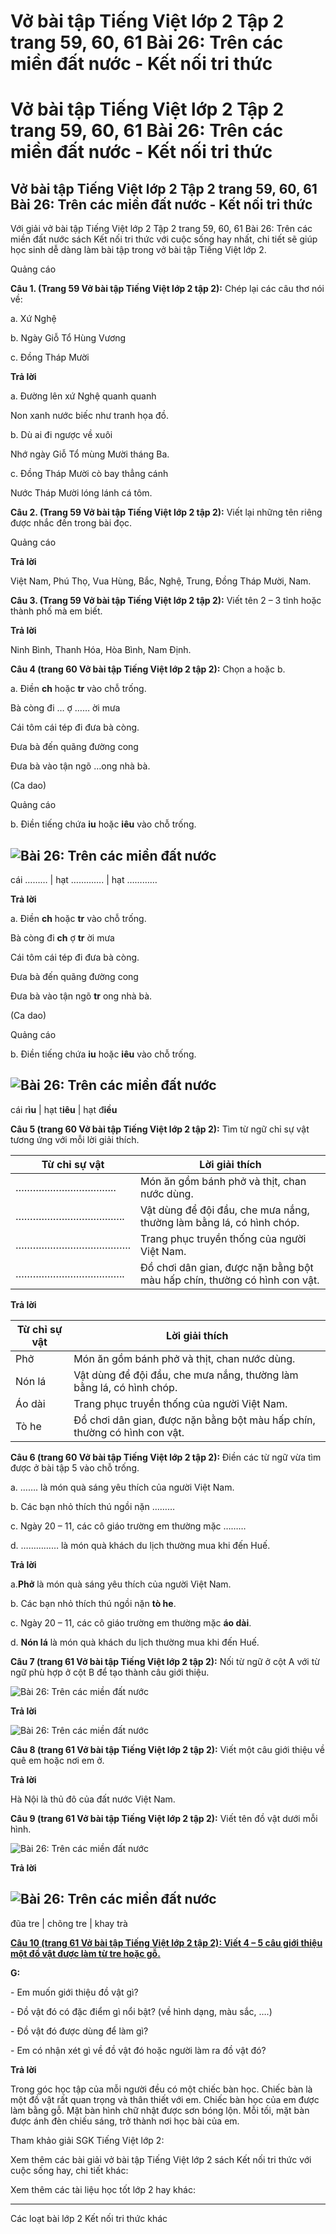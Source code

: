 # Vở bài tập Tiếng Việt lớp 2 Tập 2 trang 59, 60, 61 Bài 26: Trên các miền đất nước - Kết nối tri thức

# Vở bài tập Tiếng Việt lớp 2 Tập 2 trang 59, 60, 61 Bài 26: Trên các miền đất nước - Kết nối tri thức

## Vở bài tập Tiếng Việt lớp 2 Tập 2 trang 59, 60, 61 Bài 26: Trên các miền đất nước - Kết nối tri thức

Với giải vở bài tập Tiếng Việt lớp 2 Tập 2 trang 59, 60, 61 Bài 26: Trên các miền đất nước sách Kết nối tri thức với cuộc sống hay nhất, chi tiết sẽ giúp học sinh dễ dàng làm bài tập trong vở bài tập Tiếng Việt lớp 2.

Quảng cáo

**Câu 1. (Trang 59 Vở bài tập Tiếng Việt lớp 2 tập 2):** Chép lại các câu thơ nói về:

a. Xứ Nghệ

b. Ngày Giỗ Tổ Hùng Vương

c. Đồng Tháp Mười

**Trả lời**

a. Đường lên xứ Nghệ quanh quanh

Non xanh nước biếc như tranh họa đồ.

b. Dù ai đi ngược về xuôi

Nhớ ngày Giỗ Tổ mùng Mười tháng Ba.

c. Đồng Tháp Mười cò bay thẳng cánh 

Nước Tháp Mười lóng lánh cá tôm.

**Câu 2. (Trang 59 Vở bài tập Tiếng Việt lớp 2 tập 2):** Viết lại những tên riêng được nhắc đến trong bài đọc.

Quảng cáo

**Trả lời**

Việt Nam, Phú Thọ, Vua Hùng, Bắc, Nghệ, Trung, Đồng Tháp Mười, Nam.

**Câu 3. (Trang 59 Vở bài tập Tiếng Việt lớp 2 tập 2):** Viết tên 2 – 3 tỉnh hoặc thành phố mà em biết.

**Trả lời**

Ninh Bình, Thanh Hóa, Hòa Bình, Nam Định.

**Câu 4 (trang 60 Vở bài tập Tiếng Việt lớp 2 tập 2):** Chọn a hoặc b.

a. Điền **ch** hoặc **tr** vào chỗ trống.

Bà còng đi … ợ …… ời mưa

Cái tôm cái tép đi đưa bà còng.

Đưa bà đến quãng đường cong

Đưa bà vào tận ngõ …ong nhà bà.

(Ca dao)

Quảng cáo

b. Điền tiếng chứa **iu** hoặc **iêu** vào chỗ trống.

![Bài 26: Trên các miền đất nước](https://vietjack.com/vbt-tieng-viet-2-kn/images/bai-26-tren-cac-mien-dat-nuoc-35420.png)  
---  
cái ……… |  hạt …………. |  hạt …………  
  
**Trả lời**

a. Điền **ch** hoặc **tr** vào chỗ trống.

Bà còng đi **ch** ợ **tr** ời mưa

Cái tôm cái tép đi đưa bà còng.

Đưa bà đến quãng đường cong

Đưa bà vào tận ngõ **tr** ong nhà bà. 

(Ca dao)

Quảng cáo

b. Điền tiếng chứa **iu** hoặc **iêu** vào chỗ trống.

![Bài 26: Trên các miền đất nước](https://vietjack.com/vbt-tieng-viet-2-kn/images/bai-26-tren-cac-mien-dat-nuoc-35421.png)  
---  
cái r**ìu** |  hạt t**iêu** |  hạt đ**iều**  
  
**Câu 5 (trang 60 Vở bài tập Tiếng Việt lớp 2 tập 2):** Tìm từ ngữ chỉ sự vật tương ứng với mỗi lời giải thích.

**Từ chỉ sự vật** | **Lời giải thích**  
---|---  
…………………………….. | Món ăn gồm bánh phở và thịt, chan nước dùng.  
……………………………….. | Vật dùng để đội đầu, che mưa nắng, thường làm bằng lá, có hình chóp.  
…………………………………. | Trang phục truyền thống của người Việt Nam.  
……………………………….. | Đồ chơi dân gian, được nặn bằng bột màu hấp chín, thường có hình con vật.  
  
**Trả lời**

**Từ chỉ sự vật** | **Lời giải thích**  
---|---  
Phở | Món ăn gồm bánh phở và thịt, chan nước dùng.  
Nón lá | Vật dùng để đội đầu, che mưa nắng, thường làm bằng lá, có hình chóp.  
Áo dài | Trang phục truyền thống của người Việt Nam.  
Tò he | Đồ chơi dân gian, được nặn bằng bột màu hấp chín, thường có hình con vật.  
  
  


**Câu 6 (trang 60 Vở bài tập Tiếng Việt lớp 2 tập 2):** Điền các từ ngữ vừa tìm được ở bài tập 5 vào chỗ trống.

a. ……. là món quà sáng yêu thích của người Việt Nam.

b. Các bạn nhỏ thích thú ngồi nặn ………

c. Ngày 20 – 11, các cô giáo trường em thường mặc ………

d. …………… là món quà khách du lịch thường mua khi đến Huế.

**Trả lời**

a.**Phở** là món quà sáng yêu thích của người Việt Nam.

b. Các bạn nhỏ thích thú ngồi nặn **tò he**.

c. Ngày 20 – 11, các cô giáo trường em thường mặc **áo dài**.

d. **Nón lá** là món quà khách du lịch thường mua khi đến Huế.

**Câu 7 (trang 61 Vở bài tập Tiếng Việt lớp 2 tập 2):** Nối từ ngữ ở cột A với từ ngữ phù hợp ở cột B để tạo thành câu giới thiệu.

![Bài 26: Trên các miền đất nước](https://vietjack.com/vbt-tieng-viet-2-kn/images/bai-26-tren-cac-mien-dat-nuoc-35422.png)

**Trả lời**

![Bài 26: Trên các miền đất nước](https://vietjack.com/vbt-tieng-viet-2-kn/images/bai-26-tren-cac-mien-dat-nuoc-35423.png)

**Câu 8 (trang 61 Vở bài tập Tiếng Việt lớp 2 tập 2):** Viết một câu giới thiệu về quê em hoặc nơi em ở.

**Trả lời**

Hà Nội là thủ đô của đất nước Việt Nam.

**Câu 9 (trang 61 Vở bài tập Tiếng Việt lớp 2 tập 2):** Viết tên đồ vật dưới mỗi hình.

![Bài 26: Trên các miền đất nước](https://vietjack.com/vbt-tieng-viet-2-kn/images/bai-26-tren-cac-mien-dat-nuoc-35424.png)

**Trả lời**

![Bài 26: Trên các miền đất nước](https://vietjack.com/vbt-tieng-viet-2-kn/images/bai-26-tren-cac-mien-dat-nuoc-35425.png)  
---  
đũa tre |  chõng tre |  khay trà  
  
[**Câu 10 (trang 61 Vở bài tập Tiếng Việt lớp 2 tập 2): Viết 4 – 5 câu giới thiệu một đồ vật được làm từ tre hoặc gỗ.**](https://vietjack.com/vbt-tieng-viet-2-kn/viet-4-5-cau-gioi-thieu-mot-do-vat-duoc-lam-tu-tre-hoac-go-vm.jsp)

**G:**

\- Em muốn giới thiệu đồ vật gì?

\- Đồ vật đó có đặc điểm gì nổi bật? (về hình dạng, màu sắc, ….)

\- Đồ vật đó được dùng để làm gì?

\- Em có nhận xét gì về đồ vật đó hoặc người làm ra đồ vật đó?

**Trả lời**

Trong góc học tập của mỗi người đều có một chiếc bàn học. Chiếc bàn là một đồ vật rất quan trọng và thân thiết với em. Chiếc bàn học của em được làm bằng gỗ. Mặt bàn hình chữ nhật được sơn bóng lộn. Mỗi tối, mặt bàn được ánh đèn chiếu sáng, trở thành nơi học bài của em. 

Tham khảo giải SGK Tiếng Việt lớp 2:

Xem thêm các bài giải vở bài tập Tiếng Việt lớp 2 sách Kết nối tri thức với cuộc sống hay, chi tiết khác:

Xem thêm các tài liệu học tốt lớp 2 hay khác:

* * *

Các loạt bài lớp 2 Kết nối tri thức khác
